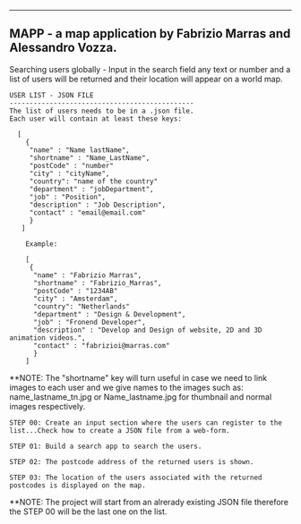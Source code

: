 ---------------------------------------------------------------------------------------------------------------------------------------
MAPP - a map application by Fabrizio Marras and Alessandro Vozza. 
--------------------------------------------------------------------------------------------------------------------------------------- 

Searching users globally - Input in the search field any text or number and a list of users will be returned and their location will appear on a world map.

    USER LIST - JSON FILE 
    ----------------------------------------------    
    The list of users needs to be in a .json file.
    Each user will contain at least these keys:

      [
        {
         "name" : "Name lastName",
         "shortname" : "Name_LastName",
         "postCode" : "number"
         "city" : "cityName",
         "country": "name of the country"
         "department" : "jobDepartment",
         "job" : "Position",
         "description" : "Job Description",
         "contact" : "email@email.com"
         }
       ]
        
        Example: 
        
        [
         {
          "name" : "Fabrizio Marras",
          "shortname" : "Fabrizio_Marras",
          "postCode" : "1234AB"
          "city" : "Amsterdam",
          "country": "Netherlands"
          "department" : "Design & Development",
          "job" : "Fronend Developer",
          "description" : "Develop and Design of website, 2D and 3D animation videos.",
          "contact" : "fabrizioi@marras.com"
          }
        ]
        
**NOTE: The "shortname" key will turn useful in case we need to link images to each user and we  give names to the images such as: name_lastname_tn.jpg or Name_lastname.jpg for thumbnail and normal images respectively.

    STEP 00: Create an input section where the users can register to the list...Check how to create a JSON file from a web-form.

    STEP 01: Build a search app to search the users.

    STEP 02: The postcode address of the returned users is shown.

    STEP 03: The location of the users associated with the returned postcodes is displayed on the map.

**NOTE: The project will start from an alrerady existing JSON file therefore the STEP 00 will be the last one on the list.
